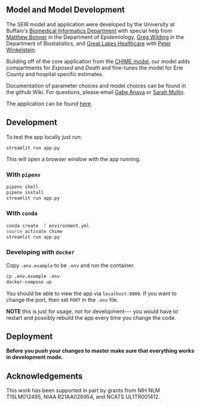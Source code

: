 ## Model and Model Development
The SEIR model and application were developed by the University at Buffalo's [Biomedical Informatics Department](http://medicine.buffalo.edu/departments/biomedical-informatics.html) with special help from [Matthew Bonner](http://sphhp.buffalo.edu/epidemiology-and-environmental-health/faculty-and-staff/faculty-directory/mrbonner.html) in the Department of Epidemiology, [Greg Wilding](http://sphhp.buffalo.edu/biostatistics/faculty-and-staff/faculty-directory/gwilding.html) in the Department of Biostatistics, and [Great Lakes Healthcare](https://www.greatlakeshealth.com) with [Peter Winkelstein](http://medicine.buffalo.edu/faculty/profile.html?ubit=pwink). 

Building off of the core application from the [CHIME model](https://github.com/CodeForPhilly/chime/), our model adds compartments for _Exposed_ and _Death_ and fine-tunes the model for Erie County and hospital specific estimates.

Documentation of parameter choices and model choices can be found in the github Wiki.  For questions, please email [Gabe Anaya](ganaya@buffalo.edu) or [Sarah Mullin](sarahmul@buffalo.edu).  

The application can be found [here](https://khcovid19.herokuapp.com).

## Development
To test the app locally just run:

`streamlit run app.py`

This will open a browser window with the app running.

### With `pipenv`
```bash
pipenv shell
pipenv install
streamlit run app.py
```

### With `conda` 
```bash
conda create -f environment.yml
source activate chime
streamlit run app.py
```

### Developing with `docker`

Copy `.env.example` to be `.env` and run the container.

```bash
cp .env.example .env
docker-compose up
```

You should be able to view the app via `localhost:8000`. If you want to change the
port, then set `PORT` in the `.env` file.

**NOTE** this is just for usage, not for development--- you would have to restart and possibly rebuild the app every time you change the code. 

## Deployment
**Before you push your changes to master make sure that everything works in development mode.**

## Acknowledgements

This work has been supported in part by grants from NIH NLM T15LM012495, NIAA R21AA026954, and NCATS UL1TR001412.
